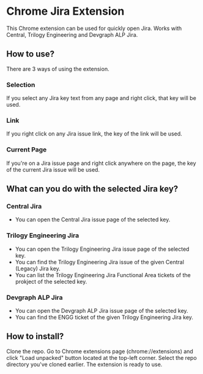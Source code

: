 # Chrome Jira Extension

This Chrome extension can be used for quickly open Jira.
Works with Central, Trilogy Engineering and Devgraph ALP Jira.

## How to use?

There are 3 ways of using the extension.

### Selection

If you select any Jira key text from any page and right click, that key will be used.

### Link

If you right click on any Jira issue link, the key of the link will be used.

### Current Page

If you're on a Jira issue page and right click anywhere on the page, the key of the current Jira issue will be used.

## What can you do with the selected Jira key?

### Central Jira

- You can open the Central Jira issue page of the selected key.

### Trilogy Engineering Jira

- You can open the Trilogy Engineering Jira issue page of the selected key.
- You can find the Trilogy Engineering Jira issue of the given Central (Legacy) Jira key.
- You can list the Trilogy Engineering Jira Functional Area tickets of the prokject of the selected key.

### Devgraph ALP Jira

- You can open the Devgraph ALP Jira issue page of the selected key.
- You can find the ENGG ticket of the given Trilogy Engineering Jira key.

## How to install?

Clone the repo. Go to Chrome extensions page (chrome://extensions) and click "Load unpacked" button located at the top-left corner. Select the repo directory you've cloned earlier. The extension is ready to use.
